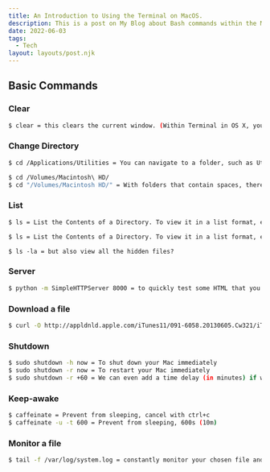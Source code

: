 ```yaml
---
title: An Introduction to Using the Terminal on MacOS.
description: This is a post on My Blog about Bash commands within the MacOS terminal.
date: 2022-06-03
tags:
  - Tech
layout: layouts/post.njk
---
```

## Basic Commands

### Clear

```bash
$ clear = this clears the current window. (Within Terminal in OS X, you can still scroll up to see what was there. This command simply clears the current view
```

### Change Directory

```bash
$ cd /Applications/Utilities = You can navigate to a folder, such as Utilities, by typing the following command 'cd' to jump up a level
```
```bash
$ cd /Volumes/Macintosh\ HD/
$ cd "/Volumes/Macintosh HD/" = With folders that contain spaces, there’s two ways you can do it:
```

### List
```bash
$ ls = List the Contents of a Directory. To view it in a list format, enter: $ ls -l
```
```bash
$ ls = List the Contents of a Directory. To view it in a list format, enter: $ ls -l
```
```
$ ls -la = but also view all the hidden files?
```

### Server
```bash
$ python -m SimpleHTTPServer 8000 = to quickly test some HTML that you’re working on, start a simple web server within any folder on your Mac. Close with ctrl+c
```

### Download a file
```bash
$ curl -O http://appldnld.apple.com/iTunes11/091-6058.20130605.Cw321/iTunes11.0.4.dmg = download a file without using a browser
```

### Shutdown
```bash
$ sudo shutdown -h now = To shut down your Mac immediately
$ sudo shutdown -r now = To restart your Mac immediately
$ sudo shutdown -r +60 = We can even add a time delay (in minutes) if we wish
```

### Keep-awake
```bash
$ caffeinate = Prevent from sleeping, cancel with ctrl+c
$ caffeinate -u -t 600 = Prevent from sleeping, 600s (10m)
```

### Monitor a file
```bash
$ tail -f /var/log/system.log = constantly monitor your chosen file and display any new lines as they’re added, perfect for monitoring system log files
```